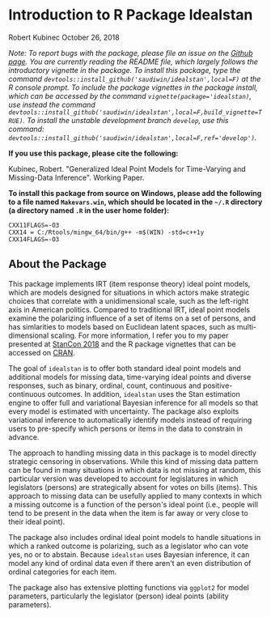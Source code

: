 Introduction to R Package Idealstan
================
Robert Kubinec
October 26, 2018

*Note: To report bugs with the package, please file an issue on the [Github page](https://github.com/saudiwin/idealstan/issues). You are currently reading the README file, which largely follows the introductory vignette in the package. To install this package, type the command `devtools::install_github('saudiwin/idealstan',local=F)` at the R console prompt. To include the package vignettes in the package install, which can be accessed by the command `vignette(package='idealstan)`, use instead the command `devtools::install_github('saudiwin/idealstan',local=F,build_vignette=TRUE)`. To install the unstable development branch `develop`, use this command: `devtools::install_github('saudiwin/idealstan',local=F,ref='develop')`.*


**If you use this package, please cite the following:**

Kubinec, Robert. "Generalized Ideal Point Models for Time-Varying and Missing-Data Inference". Working Paper.

**To install this package from source on Windows, please add the following to a file named `Makevars.win`, which should be located in the `~/.R` directory (a directory named `.R` in the user home folder):**

```
CXX11FLAGS=-O3
CXX14 = C:/Rtools/mingw_64/bin/g++ -m$(WIN) -std=c++1y
CXX14FLAGS=-O3
```

## About the Package

This package implements IRT (item response theory) ideal point models, which are models designed for situations in which actors make strategic choices that correlate with a unidimensional scale, such as the left-right axis in American politics. Compared to traditional IRT, ideal point models examine the polarizing influence of a set of items on a set of persons, and has simlarities to models based on Euclidean latent spaces, such as multi-dimensional scaling. For more information, I refer you to my paper presented at [StanCon 2018](https://zenodo.org/record/1284361#.W9O_5WhKhPY) and the R package vignettes that can be accessed on [CRAN](https://CRAN.R-project.org/package=idealstan).

The goal of `idealstan` is to offer both standard ideal point models and additional models for missing data, time-varying ideal points and diverse responses, such as binary, ordinal, count, continuous and positive-continuous outcomes. In addition, `idealstan` uses the Stan estimation engine to offer full and variational Bayesian inference for all models so that every model is estimated with uncertainty. The package also exploits variational inference to automatically identify models instead of requiring users to pre-specify which persons or items in the data to constrain in advance.

The approach to handling missing data in this package is to model directly strategic censoring in observations. While this kind of missing data pattern can be found in many situations in which data is not missing at random, this particular version was developed to account for legislatures in which legislators (persons) are strategically absent for votes on bills (items). This approach to missing data can be usefully applied to many contexts in which a missing outcome is a function of the person's ideal point (i.e., people will tend to be present in the data when the item is far away or very close to their ideal point).

The package also includes ordinal ideal point models to handle situations in which a ranked outcome is polarizing, such as a legislator who can vote yes, no or to abstain. Because `idealstan` uses Bayesian inference, it can model any kind of ordinal data even if there aren't an even distribution of ordinal categories for each item.

The package also has extensive plotting functions via `ggplot2` for model parameters, particularly the legislator (person) ideal points (ability parameters).


